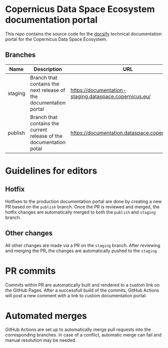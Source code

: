 # Copernicus Data Space Ecosystem documentation portal
This repo contains the source code for the [docsify](https://docsify.js.org/#/) technical documentation portal for the Copernicus Data Space Ecosystem.

## Branches
| Name    | Description | URL |
|---------| --- |-----|
| staging | Branch that contains the next release of the documentation portal | https://documentation-staging.dataspace.copernicus.eu/    |
| publish | Branch that contains the current release of the documentation potal | https://documentation.dataspace.copernicus.eu/ |

# Guidelines for editors

## Hotfix
Hotfixes to the production documentation portal are done by creating a new PR based on the `publish` branch.
Once the PR is reviewed and merged, the hotfix changes are automatically merged to both the `publish` and `staging` branch.

## Other changes
All other changes are made via a PR on the `staging` branch.
After reviewing and merging the PR, the changes are automatically pushed to the `staging`

# PR commits
Commits within PR are automatically built and rendered to a custom link on the GitHub Pages. 
After a successfull build of the commits, GitHub Actions will post a new comment with a link to custom documentation portal.

# Automated merges
GitHub Actions are set up to automatically merge pull requests into the corresponding branches.
In case of a conflict, automatic merge can fail and manual resolution may be needed.
